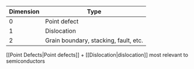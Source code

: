| Dimension | Type                                  |
| --------- | ------------------------------------- |
| 0         | Point defect                          |
| 1         | Dislocation                           |
| 2         | Grain boundary, stacking, fault, etc. |

[[Point Defects|Point defects]] + [[Dislocation|dislocation]] most relevant to semiconductors